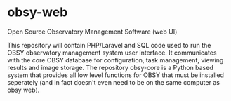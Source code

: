 # obsy-web
Open Source Observatory Management Software (web UI)

This repository will contain PHP/Laravel and SQL code used to run the OBSY observatory management system user interface. It communicates with the core OBSY database for configuration, task management, viewing results and image storage. The repository obsy-core is a Python based system that provides all low level functions for OBSY that must be installed seperately (and in fact doesn't even need to be on the same computer as obsy web). 
